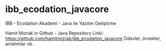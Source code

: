 # ibb_ecodation_javacore
İBB - Ecodation Akademi - Java ile Yazılım Geliştirme


Hamit Mızrak'ın Github - Java Repository Linki:
https://github.com/hamitmizrak/ibb_ecodation_javacore
Ödevler, örnekler, anlatımlar vb.
